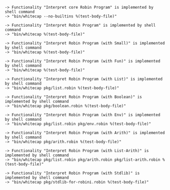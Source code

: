     -> Functionality "Interpret core Robin Program" is implemented by shell command
    -> "bin/whitecap --no-builtins %(test-body-file)"

    -> Functionality "Interpret Robin Program" is implemented by shell command
    -> "bin/whitecap %(test-body-file)"

    -> Functionality "Interpret Robin Program (with Small)" is implemented by shell command
    -> "bin/whitecap %(test-body-file)"

    -> Functionality "Interpret Robin Program (with Fun)" is implemented by shell command
    -> "bin/whitecap %(test-body-file)"

    -> Functionality "Interpret Robin Program (with List)" is implemented by shell command
    -> "bin/whitecap pkg/list.robin %(test-body-file)"

    -> Functionality "Interpret Robin Program (with Boolean)" is implemented by shell command
    -> "bin/whitecap pkg/boolean.robin %(test-body-file)"

    -> Functionality "Interpret Robin Program (with Env)" is implemented by shell command
    -> "bin/whitecap pkg/list.robin pkg/env.robin %(test-body-file)"

    -> Functionality "Interpret Robin Program (with Arith)" is implemented by shell command
    -> "bin/whitecap pkg/arith.robin %(test-body-file)"

    -> Functionality "Interpret Robin Program (with List-Arith)" is implemented by shell command
    -> "bin/whitecap pkg/list.robin pkg/arith.robin pkg/list-arith.robin %(test-body-file)"

    -> Functionality "Interpret Robin Program (with Stdlib)" is implemented by shell command
    -> "bin/whitecap pkg/stdlib-for-robini.robin %(test-body-file)"
